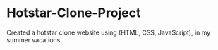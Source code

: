 # Hotstar-Clone-Project
Created a hotstar clone website using (HTML, CSS, JavaScript), in my summer vacations.

